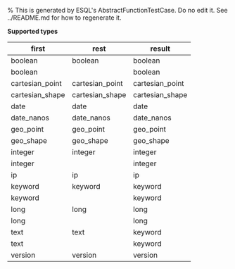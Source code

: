 % This is generated by ESQL's AbstractFunctionTestCase. Do no edit it. See ../README.md for how to regenerate it.

**Supported types**

| first | rest | result |
| --- | --- | --- |
| boolean | boolean | boolean |
| boolean |  | boolean |
| cartesian_point | cartesian_point | cartesian_point |
| cartesian_shape | cartesian_shape | cartesian_shape |
| date | date | date |
| date_nanos | date_nanos | date_nanos |
| geo_point | geo_point | geo_point |
| geo_shape | geo_shape | geo_shape |
| integer | integer | integer |
| integer |  | integer |
| ip | ip | ip |
| keyword | keyword | keyword |
| keyword |  | keyword |
| long | long | long |
| long |  | long |
| text | text | keyword |
| text |  | keyword |
| version | version | version |

